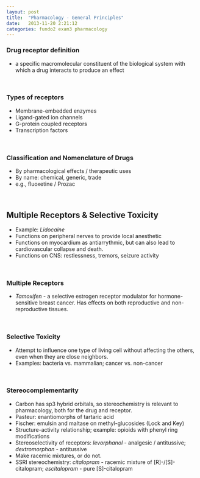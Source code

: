 ```yaml
---
layout: post
title:  "Pharmacology - General Principles"
date:   2013-11-20 2:21:12
categories: fundo2 exam3 pharmacology
---
```

### Drug receptor definition
- a specific macromolecular constituent of the biological system with which a drug interacts to produce an effect

<span><br></span> 
### Types of receptors
- Membrane-embedded enzymes
- Ligand-gated ion channels
- G-protein coupled receptors
- Transcription factors

<span><br></span> 
### Classification and Nomenclature of Drugs
- By pharmacological effects / therapeutic uses
- By name: chemical, generic, trade
- e.g., fluoxetine / Prozac

<span><br></span> 

## Multiple Receptors & Selective Toxicity
- Example: *Lidocaine*
- Functions on peripheral nerves to provide local anesthetic
- Functions on myocardium as antiarrythmic, but can also lead to cardiovascular collapse and death.
- Functions on CNS: restlessness, tremors, seizure activity

<span><br></span> 
### Multiple Receptors
- *Tamoxifen* - a selective estrogen receptor modulator for hormone-sensitive breast cancer. Has effects on both reproductive and non-reproductive tissues.

<span><br></span> 
### Selective Toxicity
- Attempt to influence one type of living cell without affecting the others, even when they are close neighbors.
- Examples: bacteria vs. mammalian; cancer vs. non-cancer

<span><br></span> 
### Stereocomplementarity
- Carbon has sp3 hybrid orbitals, so stereochemistry is relevant to pharmacology, both for the drug and receptor.
- Pasteur: enantiomorphs of tartaric acid
- Fischer: emulsin and maltase on methyl-glucosides (Lock and Key)
- Structure-activity relationship; example: opioids with phenyl ring modifications
- Stereoselectivity of receptors: *levorphanol* - analgesic / antitussive; *dextromorphan* - antitussive
- Make racemic mixtures, or do not.
- SSRI stereochemistry: *citalopram* - racemic mixture of \[R\]-/\[S\]-citalopram; *escitalopram* - pure \[S\]-citalopram
